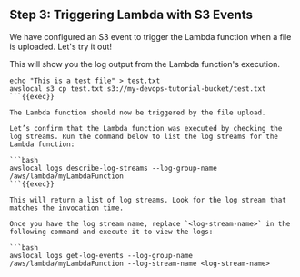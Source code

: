## Step 3: Triggering Lambda with S3 Events

We have configured an S3 event to trigger the Lambda function when a file is uploaded. Let's try it out!


This will show you the log output from the Lambda function's execution.

```
echo "This is a test file" > test.txt
awslocal s3 cp test.txt s3://my-devops-tutorial-bucket/test.txt
```{{exec}}

The Lambda function should now be triggered by the file upload.

Let’s confirm that the Lambda function was executed by checking the log streams. Run the command below to list the log streams for the Lambda function:

```bash
awslocal logs describe-log-streams --log-group-name /aws/lambda/myLambdaFunction
```{{exec}}

This will return a list of log streams. Look for the log stream that matches the invocation time.

Once you have the log stream name, replace `<log-stream-name>` in the following command and execute it to view the logs:

```bash
awslocal logs get-log-events --log-group-name /aws/lambda/myLambdaFunction --log-stream-name <log-stream-name>
```

